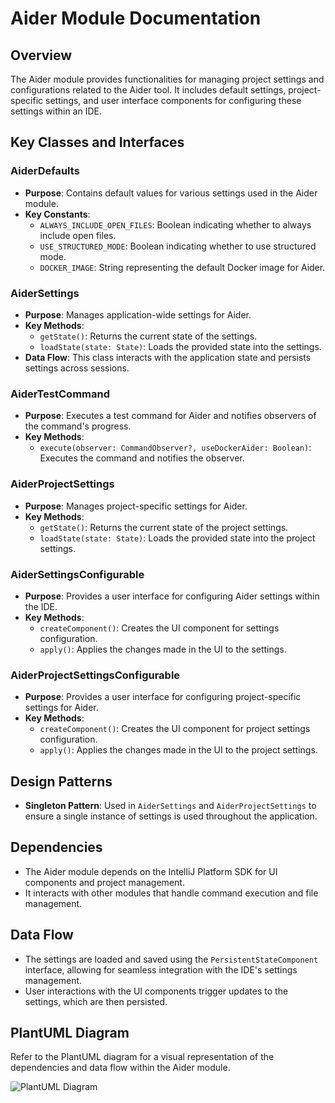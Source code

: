 # Aider Module Documentation

## Overview
The Aider module provides functionalities for managing project settings and configurations related to the Aider tool. It includes default settings, project-specific settings, and user interface components for configuring these settings within an IDE.

## Key Classes and Interfaces

### AiderDefaults
- **Purpose**: Contains default values for various settings used in the Aider module.
- **Key Constants**:
  - `ALWAYS_INCLUDE_OPEN_FILES`: Boolean indicating whether to always include open files.
  - `USE_STRUCTURED_MODE`: Boolean indicating whether to use structured mode.
  - `DOCKER_IMAGE`: String representing the default Docker image for Aider.

### AiderSettings
- **Purpose**: Manages application-wide settings for Aider.
- **Key Methods**:
  - `getState()`: Returns the current state of the settings.
  - `loadState(state: State)`: Loads the provided state into the settings.
- **Data Flow**: This class interacts with the application state and persists settings across sessions.

### AiderTestCommand
- **Purpose**: Executes a test command for Aider and notifies observers of the command's progress.
- **Key Methods**:
  - `execute(observer: CommandObserver?, useDockerAider: Boolean)`: Executes the command and notifies the observer.

### AiderProjectSettings
- **Purpose**: Manages project-specific settings for Aider.
- **Key Methods**:
  - `getState()`: Returns the current state of the project settings.
  - `loadState(state: State)`: Loads the provided state into the project settings.

### AiderSettingsConfigurable
- **Purpose**: Provides a user interface for configuring Aider settings within the IDE.
- **Key Methods**:
  - `createComponent()`: Creates the UI component for settings configuration.
  - `apply()`: Applies the changes made in the UI to the settings.

### AiderProjectSettingsConfigurable
- **Purpose**: Provides a user interface for configuring project-specific settings for Aider.
- **Key Methods**:
  - `createComponent()`: Creates the UI component for project settings configuration.
  - `apply()`: Applies the changes made in the UI to the project settings.

## Design Patterns
- **Singleton Pattern**: Used in `AiderSettings` and `AiderProjectSettings` to ensure a single instance of settings is used throughout the application.

## Dependencies
- The Aider module depends on the IntelliJ Platform SDK for UI components and project management.
- It interacts with other modules that handle command execution and file management.

## Data Flow
- The settings are loaded and saved using the `PersistentStateComponent` interface, allowing for seamless integration with the IDE's settings management.
- User interactions with the UI components trigger updates to the settings, which are then persisted.

## PlantUML Diagram
Refer to the PlantUML diagram for a visual representation of the dependencies and data flow within the Aider module.

![PlantUML Diagram](settings.puml)

